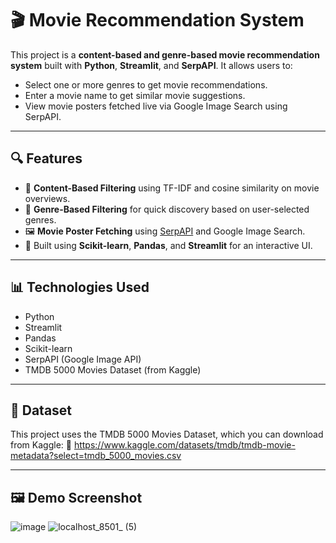 # 🎬 Movie Recommendation System

This project is a **content-based and genre-based movie recommendation system** built with **Python**, **Streamlit**, and **SerpAPI**. It allows users to:

- Select one or more genres to get movie recommendations.
- Enter a movie name to get similar movie suggestions.
- View movie posters fetched live via Google Image Search using SerpAPI.

---

## 🔍 Features

- 🎥 **Content-Based Filtering** using TF-IDF and cosine similarity on movie overviews.
- 📂 **Genre-Based Filtering** for quick discovery based on user-selected genres.
- 🖼️ **Movie Poster Fetching** using [SerpAPI](https://serpapi.com/) and Google Image Search.
- 🧠 Built using **Scikit-learn**, **Pandas**, and **Streamlit** for an interactive UI.

---

## 📊 Technologies Used

- Python
- Streamlit
- Pandas
- Scikit-learn
- SerpAPI (Google Image API)
- TMDB 5000 Movies Dataset (from Kaggle)

---

## 📁 Dataset
This project uses the TMDB 5000 Movies Dataset, which you can download from Kaggle: 
🔗 https://www.kaggle.com/datasets/tmdb/tmdb-movie-metadata?select=tmdb_5000_movies.csv

---

## 🖼️ Demo Screenshot
![image](https://github.com/user-attachments/assets/b01e85cf-832b-4853-b9ea-172a9077e68a)
![localhost_8501_ (5)](https://github.com/user-attachments/assets/db1af4cd-6bc8-439f-b055-b7cc3a18b0f2)

